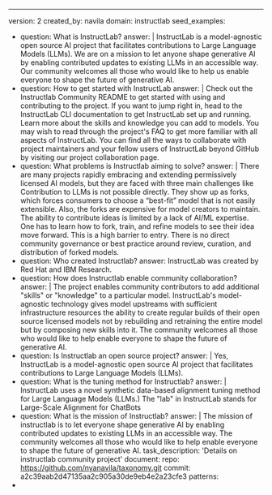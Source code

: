 ---
version: 2
created_by: navila
domain: instructlab
seed_examples:
  - question: What is InstructLab?
    answer: |
      InstructLab is a model-agnostic open source AI project that facilitates
      contributions to Large Language Models (LLMs).
      We are on a mission to let anyone shape generative AI by enabling contributed
      updates to existing LLMs in an accessible way. Our community welcomes all those who
      would like to help us enable everyone to shape the future of generative AI.
  - question: How to get started with InstructLab
    answer: |
      Check out the Instructlab Community README to get started
      with using and contributing to the project.
      If you want to jump right in, head to the InstructLab CLI
      documentation to get InstructLab set up and running.
      Learn more about the skills and knowledge you can add to models.
      You may wish to read through the project's FAQ to get more familiar
      with all aspects of InstructLab. You can find all the ways to
      collaborate with project maintainers and your fellow users of
      InstructLab beyond GitHub by visiting our project collaboration page.
  - question: What problems is Instructlab aiming to solve?
    answer: |
      There are many projects rapidly embracing and extending
      permissively licensed AI models, but they are faced with three
      main challenges like Contribution to LLMs is not possible directly.
      They show up as forks, which forces consumers to choose a “best-fit”
      model that is not easily extensible. Also, the forks are expensive
      for model creators to maintain. The ability to contribute ideas is
      limited by a lack of AI/ML expertise. One has to learn how to fork,
      train, and refine models to see their idea move forward.
      This is a high barrier to entry. There is no direct community
      governance or best practice around review, curation, and
      distribution of forked models.
  - question: Who created Instructlab?
    answer: InstructLab was created by Red Hat and IBM Research.
  - question: How does Instructlab enable community collaboration?
    answer: |
      The project enables community contributors to add
      additional "skills" or "knowledge" to a particular model. InstructLab's
      model-agnostic technology gives model upstreams with sufficient
      infrastructure resources the ability to create regular builds of
      their open source licensed models not by rebuilding and retraining
      the entire model but by composing new skills into it.
      The community welcomes all those who would like to help enable
      everyone to shape the future of generative AI.
  - question: Is Instructlab an open source project?
    answer: |
      Yes, InstructLab is a model-agnostic open source AI project
      that facilitates contributions to Large Language Models (LLMs).
  - question: What is the tuning method for Instructlab?
    answer: |
      InstructLab uses a novel synthetic data-based alignment
      tuning method for Large Language Models (LLMs.)
      The "lab" in InstructLab stands for Large-Scale Alignment for ChatBots
  - question: What is the mission of Instructlab?
    answer: |
      The mission of instructlab is to let everyone shape generative AI
      by enabling contributed updates to existing LLMs in an accessible way.
      The community welcomes all those who would like to help enable everyone
      to shape the future of generative AI.
task_description: 'Details on instructlab community project'
document:
  repo: https://github.com/nyanavila/taxonomy.git
  commit: a2c39aab2d47135aa2c905a30de9eb4e2a23cfe3
  patterns:
  - 
